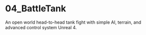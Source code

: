 # 04_BattleTank
An open world head-to-head tank fight with simple AI, terrain, and advanced control system Unreal 4.
